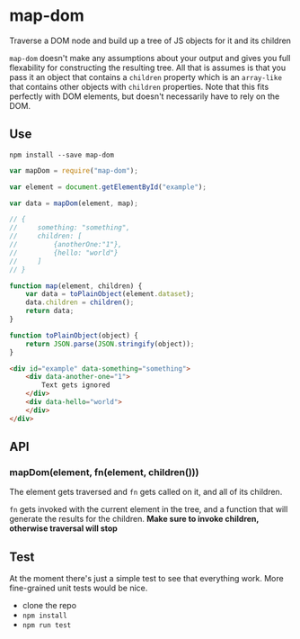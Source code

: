 # map-dom
Traverse a DOM node and build up a tree of JS objects for it and its children

`map-dom` doesn't make any assumptions about your output and gives you full flexability for constructing the resulting tree. All that is assumes is that you pass it an object that contains a `children` property which is an `array-like` that contains other objects with `children` properties. Note that this fits perfectly with DOM elements, but doesn't necessarily have to rely on the DOM.

## Use
`npm install --save map-dom`

```javascript
var mapDom = require("map-dom");

var element = document.getElementById("example");

var data = mapDom(element, map);

// {
//     something: "something",
//     children: [
//         {anotherOne:"1"},
//         {hello: "world"}
//     ]
// }

function map(element, children) {
    var data = toPlainObject(element.dataset);
    data.children = children();
    return data;
}

function toPlainObject(object) {
    return JSON.parse(JSON.stringify(object));
}
```

```html
<div id="example" data-something="something">
    <div data-another-one="1">
        Text gets ignored
    </div>
    <div data-hello="world">
    </div>
</div>
```

## API
### mapDom(element, fn(element, children()))
The element gets traversed and `fn` gets called on it, and all of its children.

`fn` gets invoked with the current element in the tree, and a function that will generate the results for the children. **Make sure to invoke children, otherwise traversal will stop**

## Test
At the moment there's just a simple test to see that everything work. More fine-grained unit tests would be nice.
- clone the repo
- `npm install`
- `npm run test`
